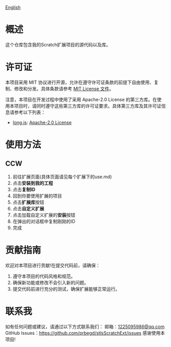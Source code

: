[English](README-en.md)

# 概述

这个仓库包含我的Scratch扩展项目的源代码以及库。
# 许可证
本项目采用 MIT 协议进行开源，允许在遵守许可证条款的前提下自由使用、复制、修改和分发。具体条款请参考 [MIT License 文件](LICENSE)。

注意，本项目在开发过程中使用了采用 Apache-2.0 License 的第三方库。在使用本项目时，请同时遵守这些第三方库的许可证要求。具体第三方库及其许可证信息请参考以下列表：

- [long.js](https://github.com/dcodeIO/long.js): [Apache-2.0 License](https://www.apache.org/licenses/LICENSE-2.0.html)

# 使用方法

## CCW

1. 前往扩展页面(具体页面请见每个扩展下的use.md)
2. 点击**安装到我的工程**
3. 点击**复制ID**
4. 回到你要使用扩展的项目
5. 点击**扩展库**按钮
6. 点击**自定义扩展**
7. 点击加载自定义扩展的**安装**按钮
8. 在弹出的对话框中复制刚刚的ID
9. 完成

# 贡献指南

欢迎对本项目进行贡献!在提交代码前，请确保：

1. 遵守本项目的代码风格和规范。
2. 确保新功能或修改不会引入新的问题。
3. 提交代码前进行充分的测试，确保扩展能够正常运行。

# 联系我
如有任何问题或建议，请通过以下方式联系我们：
邮箱：1225095986@qq.com
GitHub Issues：https://github.com/prbegd/stlsScratchExt/issues
感谢使用本项目!